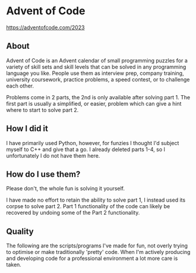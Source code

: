 # Advent of Code

https://adventofcode.com/2023

## About
Advent of Code is an Advent calendar of small programming puzzles for a variety of skill sets and skill levels that can be solved in any programming language you like. 
People use them as interview prep, company training, university coursework, practice problems, a speed contest, or to challenge each other.

Problems come in 2 parts, the 2nd is only available after solving part 1.
The first part is usually a simplified, or easier, problem which can give a hint where to start to solve part 2.

## How I did it
I have primarily used Python, however, for funzies I thought I'd subject myself to C++ and give that a go.
I already deleted parts 1-4, so I unfortunately I do not have them here.

## How do I use them?
Please don't, the whole fun is solving it yourself. 

I have made no effort to retain the ability to solve part 1, I instead used its corpse to solve part 2.
Part 1 functionality of the code can likely be recovered by undoing some of the Part 2 functionality. 

## Quality

The following are the scripts/programs I've made for fun, not overly trying to optimise or make traditionally 'pretty' code.
When I'm actively producing and developing code for a professional environment a lot more care is taken.
